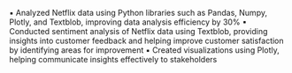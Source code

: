 ▪ Analyzed Netflix data using Python libraries such as Pandas, Numpy, Plotly, and Textblob, improving data
analysis efficiency by 30%
▪ Conducted sentiment analysis of Netflix data using Textblob, providing insights into customer feedback and
helping improve customer satisfaction by identifying areas for improvement
▪ Created visualizations using Plotly, helping communicate insights effectively to stakeholders
